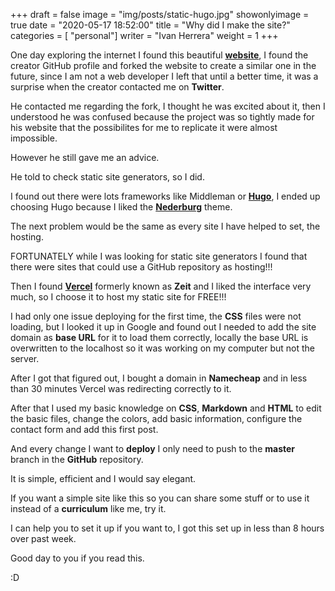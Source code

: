 +++
draft = false
image = "img/posts/static-hugo.jpg"
showonlyimage = true
date = "2020-05-17 18:52:00"
title = "Why did I make the site?"
categories = [ "personal"]
writer = "Ivan Herrera"
weight = 1
+++

One day exploring the internet I found this beautiful **[website](https://www.michaelhemingway.com/)**, I found the creator GitHub profile and forked the website to create a similar one in the future, since I am not a web developer I left that until a better time, it was a surprise when the creator contacted me on **Twitter**.
<!--more-->

 He contacted me regarding the fork, I thought he was excited about it, then I understood he was confused because the project was so tightly made for his website that the possibilites for me to replicate it were almost impossible.

 However he still gave me an advice.

 He told to check static site generators, so I did.

 I found out there were lots frameworks like Middleman or **[Hugo](https://gohugo.io/)**, I ended up choosing Hugo because I liked the **[Nederburg](https://themes.gohugo.io/hugo-nederburg-theme/)** theme.

 The next problem would be the same as every site I have helped to set, the hosting.

 FORTUNATELY while I was looking for static site generators I found that there were sites that could use a GitHub repository as hosting!!!

 Then I found **[Vercel](https://vercel.com/)** formerly known as **Zeit** and I liked the interface very much, so I choose it to host my static site for FREE!!!

I had only one issue deploying for the first time, the **CSS** files were not loading, but I looked it up in Google and found out I needed to add the site domain as **base URL** for it to load them correctly, locally the base URL is overwritten to the localhost so it was working on my computer but not the server.

After I got that figured out, I bought a domain in **Namecheap** and in less than 30 minutes Vercel was redirecting correctly to it.

After that I used my basic knowledge on **CSS**, **Markdown** and **HTML** to edit the basic files, change the colors, add basic information, configure the contact form and add this first post.

And every change I want to **deploy** I only need to push to the **master** branch in the **GitHub** repository.

It is simple, efficient and I would say elegant.

If you want a simple site like this so you can share some stuff or to use it instead of a **curriculum** like me, try it.

I can help you to set it up if you want to, I got this set up in less than 8 hours over past week.

Good day to you if you read this.

:D